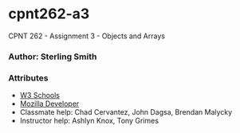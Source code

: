 # cpnt262-a3
CPNT 262 - Assignment 3 - Objects and Arrays

### Author: Sterling Smith

### Attributes
- [W3 Schools](https://www.w3schools.com/jsrEF/default.asp)
- [Mozilla Developer](https://developer.mozilla.org/en-US/)
- Classmate help: Chad Cervantez, John Dagsa, Brendan Malycky
- Instructor help: Ashlyn Knox, Tony Grimes
